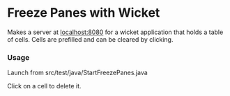 <h1>Freeze Panes with Wicket</h1>
<p>Makes a server at <a href="http://localhost:8080">localhost:8080</a> for a wicket application that holds a table of cells. Cells are prefilled and can be cleared by clicking.</p>
<h3>Usage</h3>
<p>Launch from src/test/java/StartFreezePanes.java</p>
<p>Click on a cell to delete it.</p>
